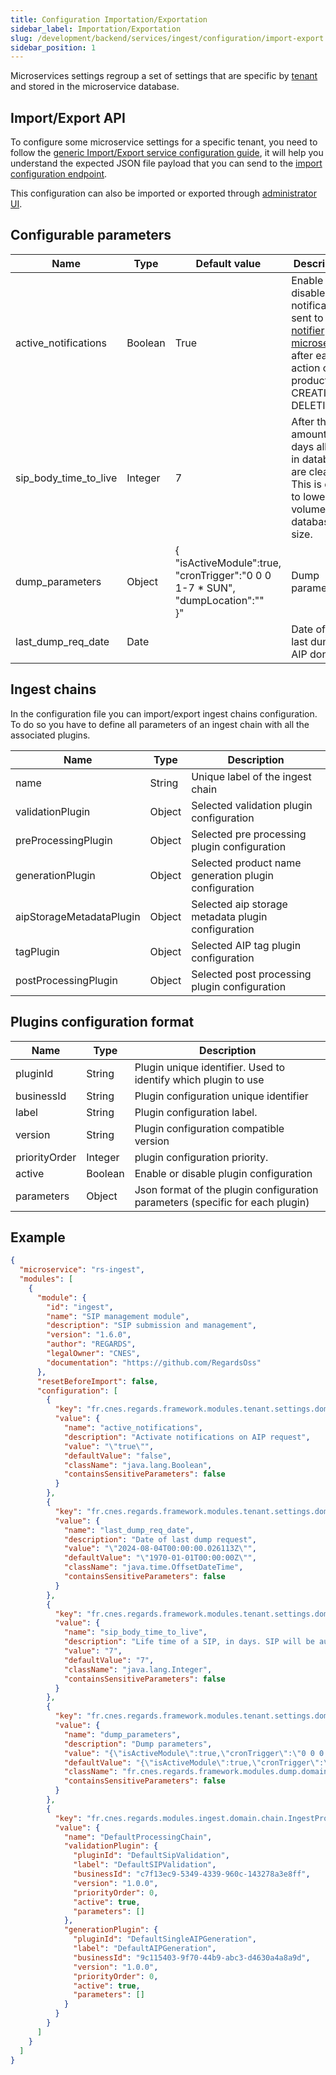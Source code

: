 ```yaml
---
title: Configuration Importation/Exportation
sidebar_label: Importation/Exportation
slug: /development/backend/services/ingest/configuration/import-export
sidebar_position: 1
---
```



Microservices settings regroup a set of settings that are specific by [tenant](../../../concepts/03-multitenant.md)
and stored in the microservice database.

## Import/Export API

To configure some microservice settings for a specific tenant, you need to follow the [generic Import/Export service
configuration guide](../../common/import-export-configuration.md), it will help you understand the expected JSON
file payload that you can send to the
[import configuration endpoint](../api-guides/rest/api-swagger.mdx#tag/module-manager-controller/operation/importConfiguration).

This configuration can also be imported or exported
through [administrator UI](../../../../user-documentation/2-project-configuration/microservices.md).

## Configurable parameters

| Name                  | Type    | Default value                                                                                  | Description                                                                                                                                                          |
|-----------------------|---------|------------------------------------------------------------------------------------------------|----------------------------------------------------------------------------------------------------------------------------------------------------------------------|
| active_notifications  | Boolean | True                                                                             <br/>         | Enable or disable notifications sent to [notifier microservice](../../../backend/regards/notifier/notifier.md) after each action on a product CREATION, DELETION, .. |
| sip_body_time_to_live | Integer | 7                                                                                              | After this amount of days all SIP in database are cleared. This is done to lower the volume the database size.                                                       |
| dump_parameters       | Object  | {<br/>"isActiveModule":true,<br/>"cronTrigger":"0 0 0 1-7 * SUN",<br/>"dumpLocation":""<br/>}" | Dump parameters.                                                                                                                                                     |
| last_dump_req_date    | Date    |                                                                                                | Date of the last dump of AIP done                                                                                                                                    

## Ingest chains

In the configuration file you can import/export ingest chains configuration. To do so you have to define all parameters
of an ingest chain with all the associated plugins.

| Name                     | Type   | Description                                           |
|--------------------------|--------|-------------------------------------------------------|
| name                     | String | Unique label of the ingest chain                      |
| validationPlugin         | Object | Selected validation plugin configuration              |
| preProcessingPlugin      | Object | Selected pre processing plugin configuration          |
| generationPlugin         | Object | Selected product name generation plugin configuration |
| aipStorageMetadataPlugin | Object | Selected aip storage metadata plugin configuration    |
| tagPlugin                | Object | Selected AIP tag  plugin configuration                |
| postProcessingPlugin     | Object | Selected post processing plugin configuration         |

## Plugins configuration format

| Name          | Type    | Description                                                                   |
|---------------|---------|-------------------------------------------------------------------------------|
| pluginId      | String  | Plugin unique identifier. Used to identify which plugin to use                |
| businessId    | String  | Plugin configuration unique identifier                                        |
| label         | String  | Plugin configuration label.                                                   |
| version       | String  | Plugin configuration compatible version                                       |
| priorityOrder | Integer | plugin configuration priority.                                                |
| active        | Boolean | Enable or disable plugin configuration                                        |
| parameters    | Object  | Json format of the plugin configuration parameters (specific for each plugin) | 

## Example

```json title='rs-ingest configuration file example'
{
  "microservice": "rs-ingest",
  "modules": [
    {
      "module": {
        "id": "ingest",
        "name": "SIP management module",
        "description": "SIP submission and management",
        "version": "1.6.0",
        "author": "REGARDS",
        "legalOwner": "CNES",
        "documentation": "https://github.com/RegardsOss"
      },
      "resetBeforeImport": false,
      "configuration": [
        {
          "key": "fr.cnes.regards.framework.modules.tenant.settings.domain.DynamicTenantSetting",
          "value": {
            "name": "active_notifications",
            "description": "Activate notifications on AIP request",
            "value": "\"true\"",
            "defaultValue": "false",
            "className": "java.lang.Boolean",
            "containsSensitiveParameters": false
          }
        },
        {
          "key": "fr.cnes.regards.framework.modules.tenant.settings.domain.DynamicTenantSetting",
          "value": {
            "name": "last_dump_req_date",
            "description": "Date of last dump request",
            "value": "\"2024-08-04T00:00:00.026113Z\"",
            "defaultValue": "\"1970-01-01T00:00:00Z\"",
            "className": "java.time.OffsetDateTime",
            "containsSensitiveParameters": false
          }
        },
        {
          "key": "fr.cnes.regards.framework.modules.tenant.settings.domain.DynamicTenantSetting",
          "value": {
            "name": "sip_body_time_to_live",
            "description": "Life time of a SIP, in days. SIP will be automatically removed at the term.",
            "value": "7",
            "defaultValue": "7",
            "className": "java.lang.Integer",
            "containsSensitiveParameters": false
          }
        },
        {
          "key": "fr.cnes.regards.framework.modules.tenant.settings.domain.DynamicTenantSetting",
          "value": {
            "name": "dump_parameters",
            "description": "Dump parameters",
            "value": "{\"isActiveModule\":true,\"cronTrigger\":\"0 0 0 1-7 * SUN\",\"dumpLocation\":\"\"}",
            "defaultValue": "{\"isActiveModule\":true,\"cronTrigger\":\"0 0 0 1-7 * SUN\",\"dumpLocation\":\"\"}",
            "className": "fr.cnes.regards.framework.modules.dump.domain.DumpParameters",
            "containsSensitiveParameters": false
          }
        },
        {
          "key": "fr.cnes.regards.modules.ingest.domain.chain.IngestProcessingChain",
          "value": {
            "name": "DefaultProcessingChain",
            "validationPlugin": {
              "pluginId": "DefaultSipValidation",
              "label": "DefaultSIPValidation",
              "businessId": "c7f13ec9-5349-4339-960c-143278a3e8ff",
              "version": "1.0.0",
              "priorityOrder": 0,
              "active": true,
              "parameters": []
            },
            "generationPlugin": {
              "pluginId": "DefaultSingleAIPGeneration",
              "label": "DefaultAIPGeneration",
              "businessId": "9c115403-9f70-44b9-abc3-d4630a4a8a9d",
              "version": "1.0.0",
              "priorityOrder": 0,
              "active": true,
              "parameters": []
            }
          }
        }
      ]
    }
  ]
}
```